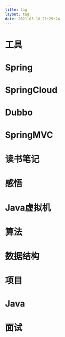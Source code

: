 ```yaml
---
title: tag
layout: tag
date: 2021-03-18 21:29:24
---
```

# 工具
# Spring
# SpringCloud
# Dubbo
# SpringMVC
# 读书笔记
# 感悟
# Java虚拟机
# 算法
# 数据结构
# 项目
# Java
# 面试